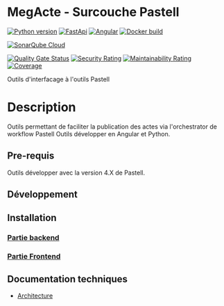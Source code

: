 # MegActe - Surcouche Pastell

 
[![Python version](https://img.shields.io/badge/python-3.11.2-blue?logo=python)](https://www.python.org/downloads/release/python-3121/)
[![FastApi](https://img.shields.io/badge/FastAPI-0.115.5-blue?logo=fastapi)](https://fastapi.tiangolo.com/)
[![Angular](https://img.shields.io/badge/Angular-18-%23DD0031?logo=angular)](https://angular.io/)
[![Docker build](https://img.shields.io/badge/docker-automated-informational?logo=docker)](https://docs.docker.com/compose/)


[![SonarQube Cloud](https://sonarcloud.io/images/project_badges/sonarcloud-light.svg)](https://sonarcloud.io/summary/new_code?id=megalis-bretagne_MegActe) <br>

[![Quality Gate Status](https://sonarcloud.io/api/project_badges/measure?project=megalis-bretagne_MegActe&metric=alert_status)](https://sonarcloud.io/summary/new_code?id=megalis-bretagne_MegActe)
[![Security Rating](https://sonarcloud.io/api/project_badges/measure?project=megalis-bretagne_MegActe&metric=security_rating)](https://sonarcloud.io/summary/new_code?id=megalis-bretagne_MegActe)
[![Maintainability Rating](https://sonarcloud.io/api/project_badges/measure?project=megalis-bretagne_MegActe&metric=sqale_rating)](https://sonarcloud.io/summary/new_code?id=megalis-bretagne_MegActe)
[![Coverage](https://sonarcloud.io/api/project_badges/measure?project=megalis-bretagne_MegActe&metric=coverage)](https://sonarcloud.io/summary/new_code?id=megalis-bretagne_MegActe)
<br/>

Outils d'interfacage à l'outils Pastell<br/>



# Description

Outils permettant de faciliter la publication des actes via l'orchestrator de workflow Pastell
Outils développer en Angular et Python.

## Pre-requis

Outils développer avec la version 4.X de Pastell.

## Développement

## Installation
### [Partie backend](back/README.md)
### [Partie Frontend](web-app/README.md)


## Documentation techniques

* [Architecture](docs/architecture.md)


